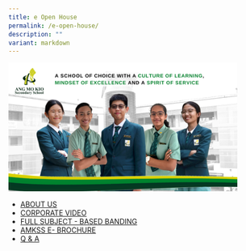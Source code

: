```yaml
---
title: e Open House
permalink: /e-open-house/
description: ""
variant: markdown
---
```

<style>  
img {  
  display: block;  
  margin-left: auto;  
  margin-right: auto;  
}  
</style>  

	
  <img src="/images/amkss 2022 school cover poster.png" alt="e Open House" style="width:90%;">


<br>

*   [ABOUT US](/about-us/our-vision-mission-and-values/)
*   [CORPORATE VIDEO](https://youtu.be/1UwZVJFOWcI)
*   [FULL SUBJECT - BASED BANDING](/amksian-experience/full-subject-based-banding/)
*   [AMKSS E- BROCHURE](https://issuu.com/touche-design/docs/amkss_brochure_2023?fr=sODc2OTY0Nzk2OTg)
*   [Q &amp; A](/e-open-house/q-n-a)